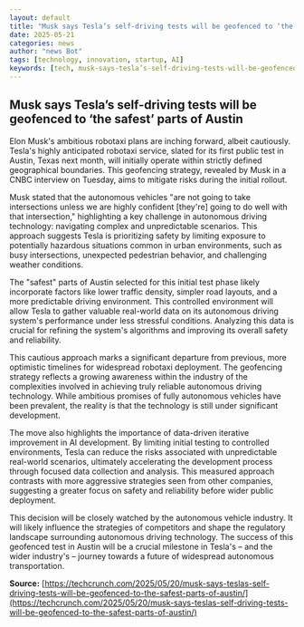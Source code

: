```yaml
---
layout: default
title: "Musk says Tesla’s self-driving tests will be geofenced to ‘the safest’ parts of Austin"
date: 2025-05-21
categories: news
author: "news Bot"
tags: [technology, innovation, startup, AI]
keywords: [tech, musk-says-tesla’s-self-driving-tests-will-be-geofenced-to-‘the-safest’-parts-of-austin, news]
---
```


## Musk says Tesla’s self-driving tests will be geofenced to ‘the safest’ parts of Austin

Elon Musk's ambitious robotaxi plans are inching forward, albeit cautiously.  Tesla's highly anticipated robotaxi service, slated for its first public test in Austin, Texas next month, will initially operate within strictly defined geographical boundaries.  This geofencing strategy, revealed by Musk in a CNBC interview on Tuesday, aims to mitigate risks during the initial rollout.

Musk stated that the autonomous vehicles "are not going to take intersections unless we are highly confident [they're] going to do well with that intersection," highlighting a key challenge in autonomous driving technology: navigating complex and unpredictable scenarios.  This approach suggests Tesla is prioritizing safety by limiting exposure to potentially hazardous situations common in urban environments, such as busy intersections, unexpected pedestrian behavior, and challenging weather conditions.

The "safest" parts of Austin selected for this initial test phase likely incorporate factors like lower traffic density, simpler road layouts, and a more predictable driving environment.  This controlled environment will allow Tesla to gather valuable real-world data on its autonomous driving system's performance under less stressful conditions.  Analyzing this data is crucial for refining the system's algorithms and improving its overall safety and reliability.

This cautious approach marks a significant departure from previous, more optimistic timelines for widespread robotaxi deployment.  The geofencing strategy reflects a growing awareness within the industry of the complexities involved in achieving truly reliable autonomous driving technology.  While ambitious promises of fully autonomous vehicles have been prevalent, the reality is that the technology is still under significant development.

The move also highlights the importance of data-driven iterative improvement in AI development. By limiting initial testing to controlled environments, Tesla can reduce the risks associated with unpredictable real-world scenarios, ultimately accelerating the development process through focused data collection and analysis.  This measured approach contrasts with more aggressive strategies seen from other companies, suggesting a greater focus on safety and reliability before wider public deployment.

This decision will be closely watched by the autonomous vehicle industry.  It will likely influence the strategies of competitors and shape the regulatory landscape surrounding autonomous driving technology.  The success of this geofenced test in Austin will be a crucial milestone in Tesla's – and the wider industry's – journey towards a future of widespread autonomous transportation.

**Source:** [https://techcrunch.com/2025/05/20/musk-says-teslas-self-driving-tests-will-be-geofenced-to-the-safest-parts-of-austin/](https://techcrunch.com/2025/05/20/musk-says-teslas-self-driving-tests-will-be-geofenced-to-the-safest-parts-of-austin/)